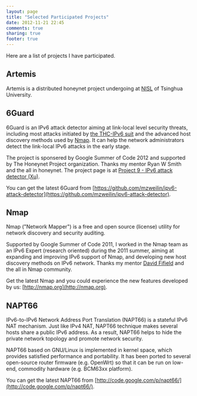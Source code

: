 ```yaml
---
layout: page
title: "Selected Participated Projects"
date: 2012-11-21 22:45
comments: true
sharing: true
footer: true
---
```


Here are a list of projects I have participated.

Artemis
--

Artemis is a distributed honeynet project undergoing at [NISL](http://netsec.ccert.edu.cn) of Tsinghua University.

6Guard
--
6Guard is an IPv6 attack detector aiming at link-local level security threats, including most attacks initiated by [the THC-IPv6 suit](http://thc.org/thc-ipv6/) and the advanced host discovery methods used by [Nmap](http://nmap.org). It can help the network administrators detect the link-local IPv6 attacks in the early stage.

The project is sponsered by Google Summer of Code 2012 and supported by The Honeynet Project organization. Thanks my mentor Ryan W Smith and the all in honeynet. The project page is at [Project 9 - IPv6 attack detector (Xu)](https://www.honeynet.org/gsoc/slots).

You can get the latest 6Guard from [https://github.com/mzweilin/ipv6-attack-detector](https://github.com/mzweilin/ipv6-attack-detector).

Nmap
--
Nmap ("Network Mapper") is a free and open source (license) utility for network discovery and security auditing.

Supported by Google Summer of Code 2011, I worked in the Nmap team as an IPv6 Expert (research oriented) during the 2011 summer, aiming at expanding and improving IPv6 support of Nmap, and developing new host discovery methods on IPv6 network. Thanks my mentor [David Fifield](http://bamsoftware.com) and the all in Nmap community.

Get the latest Nmap and you could experience the new features developed by us: [http://nmap.org](http://nmap.org).

NAPT66
-- 

IPv6-to-IPv6 Network Address Port Translation (NAPT66) is a stateful IPv6 NAT mechanism. Just like IPv4 NAT, NAPT66 technique makes several hosts share a public IPv6 address. As a result, NAPT66 helps to hide the private network topology and promote network security.

NAPT66 based on GNU/Linux is implemented in kernel space, which provides satisfied performance and portability. It has been ported to several open-source router firmware (e.g. OpenWrt) so that it can be run on low-end, commodity hardware (e.g. BCM63xx platform).

You can get the latest NAPT66 from [http://code.google.com/p/napt66/](http://code.google.com/p/napt66/).
